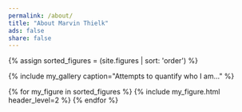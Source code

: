 ```yaml
---
permalink: /about/
title: "About Marvin Thielk"
ads: false
share: false
---
```


{% assign sorted_figures = (site.figures | sort: 'order') %}

{% include my_gallery caption="Attempts to quantify who I am..." %}

{% for my_figure in sorted_figures %}
  {% include my_figure.html header_level=2 %}
{% endfor %}
